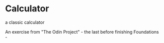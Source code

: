 # Calculator
a classic calculator

An exercise from "The Odin Project" - the last before finishing Foundations -